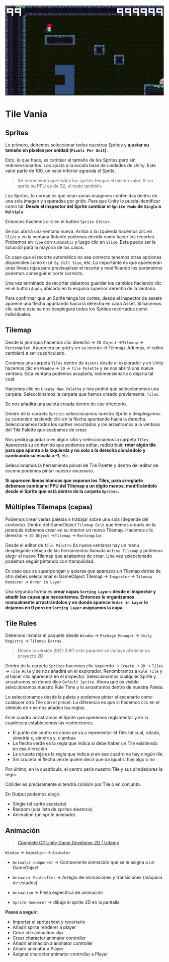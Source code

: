 ![](cover.png)

# Tile Vania

## Sprites

Lo primero, debemos seleccionar todos nuestros Sprites y **ajustar su tamaño en píxeles por unidad (`Pixels Per Unit`)**.

Esto, lo que hace, es cambiar el tamaño de los Sprites pero sin redimensionarlos. Los ajusta a la escala base de unidades de Unity. Este valor parte de 100, un valor inferior agranda el Sprite.

> Se recomienda que todos los sprites tengan el mismo valor. Si un sprite su PPU es de 32, el resto también.

Los Sprites, lo normal es que sean varias imágenes contenidas dentro de una sola imagen y separadas por grids. Para que Unity lo pueda identificar como tal. **Desde el inspector del Sprite cambiar el `Sprite Mode` de `Single` a `Multiple`**.

Entonces hacemos clic en el button `Sprite Editor`.

Se nos abrirá una ventana nueva. Arriba a la izquierda hacemos clic en `Slice` y en la ventana flotante podemos decidir como hacer los recortes. Probemos en `Type` con `Automatic` y luego clic en `Slice`. Esta puede ser la solución para la mayoría de los casos. 

En caso que el recorte automático no sea correcto tenemos otras opciones disponibles como `Grid By Cell Size`, etc. Lo importante es que aparecerán unas líneas rojas para previsualizar el recorte y modificando los parámetros podemos conseguir el corte correcto.

Una vez terminado de recortar debemos guardar los cambios haciendo clic en el button `Apply` ubicado en la esquina superior derecha de la ventana. 

Para confirmar que un Sprite tenga los cortes, desde el inspector de assets aparece una flecha apuntando hacia la derecha en cada Asset. Si hacemos clic sobre este se nos desplegará todos los Sprites recortados como individuales.



## Tilemap

Desde la jerarquía hacemos clic derecho → `2D Object` →`Tilemap` → `Rectangular`. Aparecerá un grid y en su interior el Tilemap. Además, el editor cambiará a ser cuadriculado.

Creamos una carpeta `Tiles` dentro de `Assets` desde el explorador y en Unity hacemos clic en `Window` → `2D` → `Tile Palette` y se nos abrirá una nueva ventana. Esta ventana podemos acoplarla, redimensionarla o dejarla tal cual.

Hacemos clic en `Create New Palette` y nos pedirá que seleccionemos una carpeta. Seleccionamos la carpeta que hemos creado previamente: `Tiles`.

Se nos añadirá una paleta creada dentro de ese directorio.

Dentro de la carpeta `Sprites` seleccionamos nuestro Sprite y desplegamos su contenido haciendo clic en la flecha apuntando hacia la derecha. Seleccionamos todos los sprites recortados y los arrastramos a la ventana del Tile Palette que acabamos de crear.

Nos pedirá guardarlo en algún sitio y seleccionamos la carpeta `Tiles`. Aparecerá su contenido que podemos editar, redistribuir, **rotar algún tile para que apunte a la izquierda y no solo a la derecha clonándolo y cambiando su escala a -1**, etc.

Seleccionamos la herramienta pincel de Tile Palette y dentro del editor de escena podemos pintar nuestro escenario.

**Si aparecen líneas blancas que separan los Tiles, para arreglarlo debemos cambiar el PPU del Tilemap a un dígito menos, modificándolo desde el Sprite que está dentro de la carpeta `Sprites`.** 



## Múltiples Tilemaps (capas)

Podemos crear varias paletas o trabajar sobre una sola (depende del contexto). Dentro del GameObject `Tilemap Grid` que hemos creado en la jerarquía debemos crear en su interior un nuevo Tilemap. Hacemos clic derecho → `2D Object` →`Tilemap` → `Rectangular`.

Desde el editor de `Tile Palette` (la nueva ventana) hay un menú desplegable debajo de las herramientas llamada `Active Tilemap` y podemos elegir el nuevo Tilemap que acabamos de crear. Una vez seleccionado podemos seguir pintando con tranquilidad.

En caso que se superpongan y quieras que aparezca un Tilemap detrás de otro debes seleccionar el GameObject Tilemap → `Inspector` → `Tilemap Renderer` → `Order in Layer`.

Una segunda forma es **crear capas `Sorting Layers` desde el inspector y añadir las capas que necesitemos. Entonces lo organizamos manualmente arrastrándolos y en donde aparece `Order in Layer` lo dejamos en 0 pero en `Sorting Layer` asignamos la capa.**



## Tile Rules

Debemos instalar el paquete desde `Window` → `Package Manager` →  `Unity Registry` → `Tilemap Extras`.

> Desde la versión 2021.3.8f1 este paquete se incluye al iniciar un proyecto 2D

Dentro de la carpeta `Sprites` hacemos clic izquierdo → `Create` → `2D` → `Tiles` → `Tile Rule` y se nos añadirá en el explorador. Renombramos a `Rule Tile` y al hacer clic aparecerá en el inspector. Seleccionamos cualquier Sprite y arrastramos en donde dice `Default Sprite`. Ahora que es visible seleccionamos nuestro Rule Time y lo arrastramos dentro de nuestra Paleta.

Lo seleccionamos desde la paleta y podemos pintar el escenario como cualquier otro Tile con el pincel. La diferencia es que si hacemos clic en el símbolo de **`+`** se nos añaden las reglas.

En el cuadro arrastramos el Sprite que queremos reglamentar y en la cuadrícula establecemos las restricciones.

- El punto del centro es cómo se va a representar el Tile: tal cual, rotado, simetría x, simetría y, o ambas
- La flecha verde es la regla que indica si debe haber un Tile existiendo en esa dirección
- La cruceta roja es la regla que indica si en ese cuadro no hay ningún tile
- Sin cruceta ni flecha verde quiere decir que da igual si hay algo o no

Por último, en la cuadrícula, el centro sería nuestro Tile y sus alrededores la regla.

Collider es precisamente si tendrá colisión por Tile o en conjunto.

En Output podemos elegir: 

- Single (el sprite asociado)
- Random (una lista de sprites aleatorio)
- Animation (un sprite animado)



## Animación

> [Complete C# Unity Game Developer 2D | Udemy](https://www.udemy.com/course/unitycourse/learn/lecture/28740520#content)

`Window` → `Animation` → `Animator`

- `Animator component` → Componente animación que se le asigna a un GameObject
- `Animator Controller`    → Arreglo de animaciones y transiciones (máquina de estados)
- `Animation` → Pieza específica de animación

- `Sprite Renderer` → dibuja el sprite 2D en la pantalla

**Pasos a seguir:**

- Importar el spritesheet y recortarlo
- Añadir sprite renderer a player
- Crear idle animation clip
- Crear character animator controller
- Añadir animacion a animator controller
- Añadir animator a Player
- Asignar character animator controller a Player